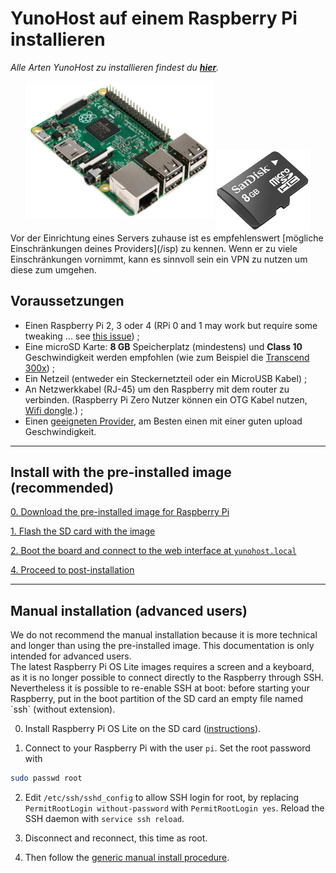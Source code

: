 # YunoHost auf einem Raspberry Pi installieren

*Alle Arten YunoHost zu installieren findest du **[hier](/install)**.*

<center>
<img src="/images/raspberrypi.jpg" width=300 style="padding-bottom:20px">
<img src="/images/micro-sd-card.jpg">
</center>

<div class="alert alert-info" markdown="1">
Vor der Einrichtung eines Servers zuhause ist es empfehlenswert [mögliche Einschränkungen deines Providers](/isp) zu kennen. Wenn er zu viele Einschränkungen vornimmt, kann es sinnvoll sein ein VPN zu nutzen um diese zum umgehen.
</div>

## Voraussetzungen

- Einen Raspberry Pi 2, 3 oder 4 (RPi 0 and 1 may work but require some tweaking ... see [this issue](https://github.com/YunoHost/issues/issues/1423)) ;
- Eine microSD Karte: **8 GB** Speicherplatz (mindestens) und **Class 10** Geschwindigkeit werden empfohlen (wie zum Beispiel die [Transcend 300x](http://www.amazon.fr/Transcend-microSDHC-adaptateur-TS32GUSDU1E-Emballage/dp/B00CES44EO)) ;
- Ein Netzeil (entweder ein Steckernetzteil oder ein MicroUSB Kabel) ;
- An Netzwerkkabel (RJ-45) um den Raspberry mit dem router zu verbinden. (Raspberry Pi Zero Nutzer können ein OTG Kabel nutzen, [Wifi dongle](https://core-electronics.com.au/tutorials/raspberry-pi-zerow-headless-wifi-setup.html).) ;
- Einen [geeigneten Provider](/isp), am Besten einen mit einer guten upload Geschwindigkeit.

---

## Install with the pre-installed image (recommended)

<a class="btn btn-lg btn-default" href="/images">0. Download the pre-installed image for Raspberry Pi</a>

<a class="btn btn-lg btn-default" href="/burn_or_copy_iso">1. Flash the SD card with the image</a>

<a class="btn btn-lg btn-default" href="/plug_and_boot">2. Boot the board and connect to the web interface at `yunohost.local`</a>

<a class="btn btn-lg btn-default" href="/postinstall">4. Proceed to post-installation</a>

---

## Manual installation (advanced users)

<div class="alert alert-warning" markdown="1">
We do not recommend the manual installation because it is more technical and longer than using the pre-installed image. This documentation is only intended for advanced users.
</div>

<div class="alert alert-warning" markdown="1">
The latest Raspberry Pi OS Lite images requires a screen and a keyboard, as it is no longer possible to connect directly to the Raspberry through SSH. Nevertheless it is possible to re-enable SSH at boot: before starting your Raspberry, put in the boot partition of the SD card an empty file named `ssh` (without extension).
</div>

0. Install Raspberry Pi OS Lite on the SD card ([instructions](https://www.raspberrypi.org/downloads/raspberry-pi-os/)).

1. Connect to your Raspberry Pi with the user `pi`. Set the root password with 
```bash
sudo passwd root
```

2. Edit `/etc/ssh/sshd_config` to allow SSH login for root, by replacing `PermitRootLogin without-password` with `PermitRootLogin yes`. Reload the SSH daemon with `service ssh reload`.

3. Disconnect and reconnect, this time as root.

4. Then follow the <a href="/install_manually">generic manual install procedure</a>.

